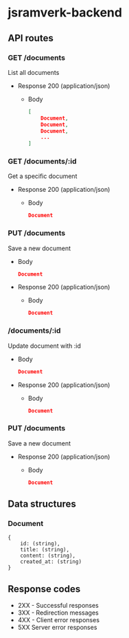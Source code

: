 # jsramverk-backend


## API routes

### GET /documents
List all documents

+ Response 200 (application/json)

    + Body

        ```json
        [
            Document,
            Document,
            Document,
            ...
        ]
        ```

### GET /documents/:id
Get a specific document

+ Response 200 (application/json)

    + Body

        ```json
        Document
        ```


### PUT /documents
Save a new document

+ Body

    ```json
    Document
    ```

+ Response 200 (application/json)

    + Body

        ```json
        Document
        ```

### /documents/:id
Update document with :id

+ Body

    ```json
    Document
    ```

+ Response 200 (application/json)

    + Body

        ```json
        Document
        ```

### PUT /documents
Save a new document

+ Response 200 (application/json)

    + Body

        ```json
        Document
        ```

## Data structures

### Document
    {
        id: (string),
        title: (string),
        content: (string),
        created_at: (string)
    }


## Response codes
- 2XX - Successful responses
- 3XX - Redirection messages
- 4XX - Client error responses
- 5XX Server error responses